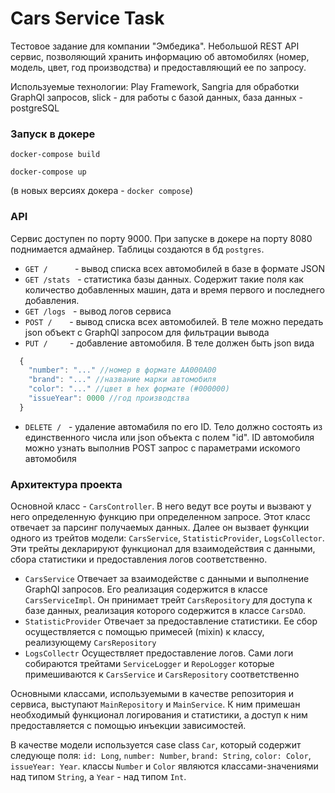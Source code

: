 # Cars Service Task
Тестовое задание для компании "Эмбедика". 
Небольшой REST API сервис, позволяющий хранить информацию об автомобилях (номер, модель, цвет, год производства) и предоставляющий ее по запросу.

Используемые технологии: Play Framework, Sangria для обработки GraphQl запросов, slick - для работы с базой данных, база данных - postgreSQL 

### Запуск в докере
`docker-compose build`

`docker-compose up`

(в новых версиях докера - `docker compose`)

### API
 
 Сервис доступен по порту 9000. При запуске в докере на порту 8080 поднимается адмайнер. Таблицы создаются в бд `postgres`.

 - `GET /`&nbsp;&nbsp;&nbsp;&nbsp;&nbsp;&nbsp;&nbsp;&nbsp;&nbsp;&nbsp;&nbsp;- вывод списка всех автомобилей в базе в формате JSON
 - `GET /stats`&nbsp;&nbsp;&nbsp;- статистика базы данных. Содержит такие поля как количество добавленных машин, дата и время первого и последнего добавления.
 - `GET /logs`&nbsp;&nbsp;&nbsp;- вывод логов сервиса
 - `POST /`&nbsp;&nbsp;&nbsp;&nbsp;&nbsp;&nbsp;&nbsp;- вывод списка всех автомобилей. В теле можно передать json объект с GraphQl запросом для фильтрации вывода
 - `PUT /`&nbsp;&nbsp;&nbsp;&nbsp;&nbsp;&nbsp;&nbsp;&nbsp;&nbsp;- добавление автомобиля. В теле должен быть json вида 
```js
  {
    "number": "..." //номер в формате AA000A00
    "brand": "..." //название марки автомобиля
    "color": "..." //цвет в hex формате (#000000)
    "issueYear": 0000 //год производства
  }
```
 - `DELETE /`&nbsp;&nbsp;&nbsp;- удаление автомабиля по его ID. Тело должно состоять из единственного числа или json объекта с полем "id". ID автомобиля можно узнать выполнив
 POST запрос с параметрами искомого автомобиля

   

### Архитектура проекта
Основной класс - `CarsController`. В него ведут все роуты и вызвают у него определенную функцию при определенном запросе. Этот класс отвечает за парсинг получаемых данных. 
Далее он вызвает функции одного из трейтов модели: `CarsService`, `StatisticProvider`, `LogsCollector`. Эти трейты декларируют функционал для взаимодействия с данными, 
сбора статистики и предоставления логов соответственно.

- `CarsService` Отвечает за взаимодействе с данными и выполнение GraphQl запросов. Его реализация содержится в классе `CarsServiceImpl`. 
Он принимает трейт `CarsRepository` для доступа к базе данных, реализация которого содержится в классе `CarsDAO`.
- `StatisticProvider` Отвечает за предоставление статистики. Ее сбор осуществляется с помощью примесей (mixin) к классу, реализующему `CarsRepository` 
- `LogsCollectr` Осуществляет предоставление логов. Сами логи собираются трейтами `ServiceLogger` и `RepoLogger` которые примешиваются к `CarsService` и `CarsRepository` соответственно

Основными классами, используемыми в качестве репозитория и сервиса, выступают `MainRepository` и `MainService`. К ним примешан необходимый функционал 
логирования и статистики, а доступ к ним предоставляется с помощью инъекции зависимостей. 

В качестве модели используется case class `Car`, который содержит следующе поля: `id: Long`, `number: Number`, `brand: String`, `color: Color`, `issueYear: Year`.
классы `Number` и `Color` являются классами-значениями над типом `String`, а `Year` - над типом `Int`.

